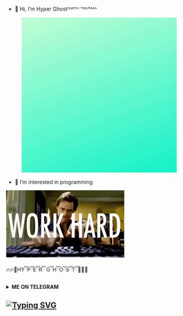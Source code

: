 - 👋 Hi, I’m Hyper Ghostᴼᴹᴱᵀᴴ ᵛᴵᴿᵁˢᴬᴿᴬ
 <p align="center">
<img src="HG Data Base/ezgif.com-gif-maker.gif" width="420"/>
<p align="center">

- 👀 I’m interested in programming

<p align="side">
<img src="HG Data Base/ezgif.com-gif-maker (1).gif" width="320"/>
<p align="side">

🔥🔥👻HYོPོEོRོ GོHོOོSོTོ👻🔥🔥

<b><details><summary>ME ON TELEGRAM</summary>

> [CLICK HEHE!](https://t.me/smdiabot)
  
  
</b>
</details>
  
 ## [![Typing SVG](https://readme-typing-svg.herokuapp.com?font=Rockstar-ExtraBold&color=B33A5A&lines=𝐖𝐞𝐥𝐜𝐨𝐦𝐞+𝐓𝐨+HYPER+GHOST.;𝙿𝙾𝚆𝙴𝚁𝙳+𝙱𝚈:Ⓒ+HYPER+GHOST.;▪️◾⬛⬜⬛⬜⬛⬜◻️◽▫️;👻)](https://git.io/typing-svg)
